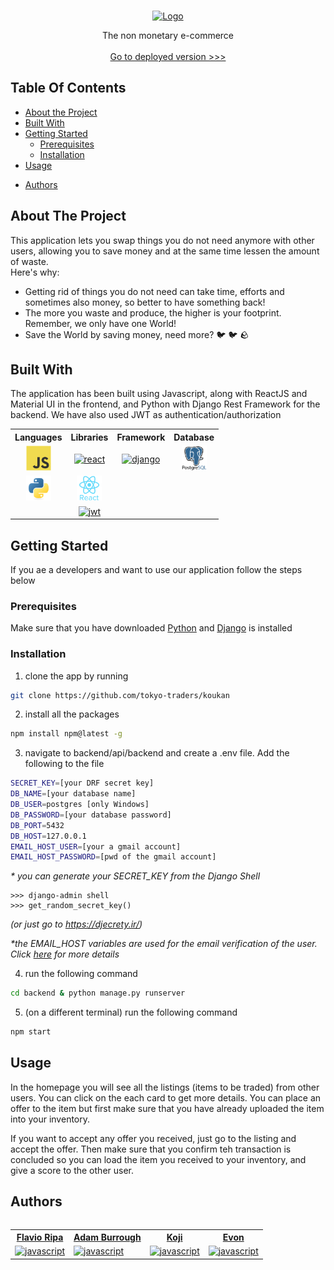 <br/>
<p align="center">
  <a href="https://github.com/tokyo-traders/koukan">
    <img src="https://user-images.githubusercontent.com/67497636/217703956-9a1c7261-930a-4fd4-a536-388541d7ed85.png" alt="Logo" width="480" height="250">
  </a>

  <p align="center">
    The non monetary e-commerce
    <br/>
<!--     <br/>
    <a href="https://github.com/tokyo-traders/koukan"><strong>Explore the docs »</strong></a>
    <br/> -->
    <br/>
    <a href="https://tokyotraders.onrender.com/">Go to deployed version >>></a>
    
<!--     <a href="https://github.com/ShaanCoding/ReadME-Generator/issues">Report Bug</a>
    .
    <a href="https://github.com/ShaanCoding/ReadME-Generator/issues">Request Feature</a> -->
  </p>
</p>

<!-- ![Downloads](https://img.shields.io/github/downloads/ShaanCoding/ReadME-Generator/total) ![Contributors](https://img.shields.io/github/contributors/ShaanCoding/ReadME-Generator?color=dark-green) ![Issues](https://img.shields.io/github/issues/ShaanCoding/ReadME-Generator) ![License](https://img.shields.io/github/license/ShaanCoding/ReadME-Generator)  -->

## Table Of Contents

* [About the Project](#about-the-project)
* [Built With](#built-with)
* [Getting Started](#getting-started)
  * [Prerequisites](#prerequisites)
  * [Installation](#installation)
* [Usage](#usage)
<!-- * [Roadmap](#roadmap)
* [Contributing](#contributing)
* [License](#license) -->
* [Authors](#authors)
<!-- * [Acknowledgements](#acknowledgements) -->

## About The Project

This application lets you swap things you do not need anymore with other users, allowing you to save money and at the same time lessen the amount of waste.
<br/>
Here's why:

* Getting rid of things you do not need can take time, efforts and sometimes also money, so better to have something back!
* The more you waste and produce, the higher is your footprint. Remember, we only have one World!
* Save the World by saving money, need more? :bird: :bird: :rock:


## Built With

The application has been built using Javascript, along with ReactJS and Material UI in the frontend, and Python with Django Rest Framework for the backend.
We have also used JWT as authentication/authorization 
</br>



<table align="center">
  <tr>
    <th>Languages</th>
    <th>Libraries</th>
    <th>Framework</th>
    <th>Database</th>
  </tr>
  <tr>
    <td align="center">
    <a href="https://developer.mozilla.org/en-US/docs/Web/JavaScript" target="_blank" rel="noreferrer"> <img src="https://raw.githubusercontent.com/devicons/devicon/master/icons/javascript/javascript-original.svg" alt="javascript" width="40" height="40"/> </a>
    </td>
    <td align="center">
    <a href="https://https://mui.com//" target="_blank" rel="noreferrer"> 
      <img src="https://user-images.githubusercontent.com/67497636/217686777-1302937e-51e8-4d8b-8905-8796c4911b88.png" alt="react" width="40" height="40"/> </a>
    </td>
    <td align="center">
      <a href="https://www.djangoproject.com/" target="_blank" rel="noreferrer"> <img src="https://cdn.worldvectorlogo.com/logos/django.svg" alt="django" width="40" height="40"/> </a>
    </td>
    <td align="center">
      <a href="https://www.postgresql.org" target="_blank" rel="noreferrer"> <img src="https://raw.githubusercontent.com/devicons/devicon/master/icons/postgresql/postgresql-original-wordmark.svg" alt="postgresql" width="40" height="40"/> </a>
    </td>
  </tr>
  <tr>
    <td align="center">
    <a href="https://www.python.org" target="_blank" rel="noreferrer"><img src="https://raw.githubusercontent.com/devicons/devicon/master/icons/python/python-original.svg" alt="python" width="40" height="40"/> </a>
    </td>
    <td align="center">
      <a href="https://reactjs.org/" target="_blank" rel="noreferrer"> <img src="https://raw.githubusercontent.com/devicons/devicon/master/icons/react/react-original-wordmark.svg" alt="react" width="40" height="40"/> </a>
    </td>
    <td>
    </td>
    <td>
    </td>
    </tr>
    <tr>
    <td>
    </td>
    <td align="center">
    <a href="https://jwt.io/" target="_blank" rel="noreferrer"> <img src="https://user-images.githubusercontent.com/67497636/217804934-d450c024-a02d-4649-bc7d-d606788afe29.png" alt="jwt" width="70" height="40"/> </a>
    </td>
    <td>
    </td>
    <td>
    </td>
  </tr>
<table>

## Getting Started

If you ae a developers and want to use our application follow the steps below

### Prerequisites

Make sure that you have downloaded [Python](https://www.python.org/downloads/) and [Django](https://docs.djangoproject.com/en/4.1/howto/windows/) is installed


### Installation

1. clone the app by running 
  ```sh 
  git clone https://github.com/tokyo-traders/koukan
  ```
2. install all the packages
```sh
npm install npm@latest -g
```
3. navigate to backend/api/backend and create a .env file. Add the following to the file
```sh
SECRET_KEY=[your DRF secret key] 
DB_NAME=[your database name]
DB_USER=postgres [only Windows]
DB_PASSWORD=[your database password]
DB_PORT=5432
DB_HOST=127.0.0.1
EMAIL_HOST_USER=[your a gmail account]
EMAIL_HOST_PASSWORD=[pwd of the gmail account]
```
_* you can generate your SECRET_KEY from the Django Shell_
  ```
  >>> django-admin shell
  >>> get_random_secret_key()
  ```
  _(or just go to https://djecrety.ir/)_
  
  _*the EMAIL_HOST variables are used for the email verification of the user. Click [here](https://support.google.com/accounts/answer/185839#zippy=) for more details_
  
  4. run the following command
  ```sh
  cd backend & python manage.py runserver
  ```
  5. (on a different terminal) run the following command
  ```sh
  npm start 
  ```
  
## Usage

  In the homepage you will see all the listings (items to be traded) from other users. You can click on the each card to get more details. You can place an offer to the item but first make sure that you have already uploaded the item into your inventory.

  If you want to accept any offer you received, just go to the listing and accept the offer. Then make sure that you confirm teh  transaction is concluded so you can load the item you received to your inventory, and give a score to the other user.

<!-- ## Roadmap

See the [open issues](https://github.com/ShaanCoding/ReadME-Generator/issues) for a list of proposed features (and known issues).

## Contributing

Contributions are what make the open source community such an amazing place to be learn, inspire, and create. Any contributions you make are **greatly appreciated**.
* If you have suggestions for adding or removing projects, feel free to [open an issue](https://github.com/ShaanCoding/ReadME-Generator/issues/new) to discuss it, or directly create a pull request after you edit the *README.md* file with necessary changes.
* Please make sure you check your spelling and grammar.
* Create individual PR for each suggestion.
* Please also read through the [Code Of Conduct](https://github.com/ShaanCoding/ReadME-Generator/blob/main/CODE_OF_CONDUCT.md) before posting your first idea as well.

### Creating A Pull Request

1. Fork the Project
2. Create your Feature Branch (`git checkout -b feature/AmazingFeature`)
3. Commit your Changes (`git commit -m 'Add some AmazingFeature'`)
4. Push to the Branch (`git push origin feature/AmazingFeature`)
5. Open a Pull Request

## License

Distributed under the MIT License. See [LICENSE](https://github.com/ShaanCoding/ReadME-Generator/blob/main/LICENSE.md) for more information. -->

## Authors
<table align="center">
  <tr>
  <th>
    <a href="https://github.com/rpiflv">Flavio Ripa</a>
  </th>
    <th>
      <a href="https://github.com/Coffiey"> Adam Burrough </a>
  </th>
    <th>
      <a href="https://github.com/Yamaki09"> Koji </a>
  </th>
    <th>
      <a href="https://github.com/itsevon"> Evon </a>
  </th>
  </tr>
  <tr>
  <td>
    <a href="https://github.com/rpiflv" target="_blank" rel="noreferrer">
    <img src="https://user-images.githubusercontent.com/67497636/217794799-faf83d7f-9e52-416f-8219-00e1e8cd9fcf.jpeg" alt="javascript" width="150" height="150"/> </a>

  </td>
  <td>
    <a href="https://github.com/Coffiey" target="_blank" rel="noreferrer">
    <img src="https://user-images.githubusercontent.com/67497636/217795795-7a3869b0-6373-4b43-bacf-ed5f08b046ea.jpeg" alt="javascript" width="150" height="150"/> </a>

  </td>
  <td>
    <a href="https://github.com/Yamaki09" target="_blank" rel="noreferrer">
    <img src="https://user-images.githubusercontent.com/67497636/217795891-9fbe0c8e-5223-42c2-b28f-297869f32552.png" alt="javascript" width="150" height="150"/> </a>

  </td>
  <td>
    <a href="https://github.com/itsevon" target="_blank" rel="noreferrer">
    <img src="https://user-images.githubusercontent.com/67497636/217796060-d31d577d-216b-4709-b3c6-ae8a426c191c.jpeg" alt="javascript" width="150" height="150"/> </a>

  </td>
  </tr>
  </table>
